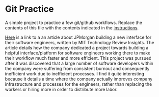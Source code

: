 # Git Practice
A simple project to practice a few git/github workflows.  Replace the contents of this file with the contents indicated in the [instructions](./instructions.md).

[Here](https://www.technologyreview.com/2023/07/10/1075764/building-a-world-class-platform-for-software-engineers/) is a link to a an article about JPMorgan building a new interface for their software engineers, written by MIT Technology Review Insights. The article details how the company dedicated a project towards building a helpful interface/platform for software engineers working there to make their workflow much faster and more efficient. This project was pursued after it was discovered that a large number of software developers within the company were suffering from consistent burnout and consequently inefficient work due to inefficient processes. I find it quite interesting because it details a time where the company actually improves company infrastructure and processes for the engineers, rather than replacing the workers or hiring more in order to distribute more labor.
